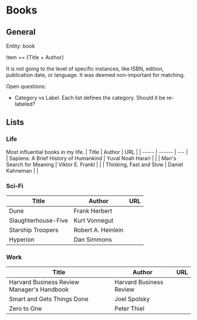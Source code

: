 # Books

## General

Entity: book

Item == {Title + Author}

It is not going to the level of specific instances, like ISBN, edition, publication date, or language.
It was deemed non-important for matching.

Open questions:
  - Category vs Label. Each list defines the category. Should it be re-labeled?

## Lists
### Life
Most influential books in my life.
| Title | Author | URL |
| ----- | ------ | --- |
| Sapiens: A Brief History of Humankind | Yuval Noah Harari | |
| Man's Search for Meaning | Viktor E. Frankl | |
| Thinking, Fast and Slow | Daniel Kahneman | |

### Sci-Fi
| Title | Author | URL |
| ----- | ------ | --- |
| Dune | Frank Herbert | |
| Slaughterhouse-Five | Kurt Vonnegut | |
| Starship Troopers | Robert A. Heinlein | |
| Hyperion | Dan Simmons | |

### Work
| Title | Author | URL |
| ----- | ------ | --- |
| Harvard Business Review Manager's Handbook | Harvard Business Review | |
| Smart and Gets Things Done | Joel Spolsky | |
| Zero to One | Peter Thiel | |
